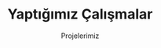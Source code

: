 ---
title: "Yaptığımız Çalışmalar"
subtitle: "Projelerimiz"
description: "We are a Construction firm with over 20 years of expertise, and our main goal is to provide amazing locations to our partners and clients."
service_cards:
  - title: "Traditional Design"
    description: "Uses architectural styles such as Colonial, Victorian, Neoclassical, or Romanesque. Incorporates decorative moldings, columns, arches,"
    icon: "/assets/img/icon/service-icon1-1.png"
    link: "service-details.html"
  - title: "High-Quality Materials"
    description: "Stone, brick, marble, and wood are commonly used for durability and elegance. Classic finishes like granite countertops, hardwood flooring."
    icon: "/assets/img/icon/service-icon1-2.png"
    link: "service-details.html"
  - title: "Structural Durability"
    description: "Use traditional masonry, reinforced concrete, & timber framing for strength. Built to withstand the test of time, with strong foundations"
    icon: "/assets/img/icon/service-icon1-3.png"
    link: "service-details.html"
---